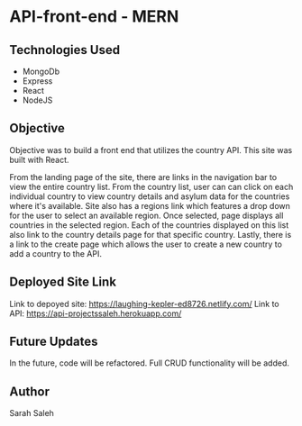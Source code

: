 # API-front-end - MERN

## Technologies Used
- MongoDb
- Express
- React
- NodeJS

## Objective

Objective was to build a front end that utilizes the country API.  This site was built with React.  

From the landing page of the site, there are links in the navigation bar to view the entire country list.   From the country list, user can can click on each individual country to view country details and asylum data for the countries where it's available.  Site also has a regions link which features a drop down for the user to select an available region.  Once selected, page displays all countries in the selected region.  Each of the countries displayed on this list also link to the country details page for that specific country. Lastly, there is a link to the create page which allows the user to create a new country to add a country to the API.



## Deployed Site Link

Link to depoyed site:  https://laughing-kepler-ed8726.netlify.com/
Link to API: https://api-projectssaleh.herokuapp.com/


## Future Updates
In the future, code will be refactored.   Full CRUD functionality will be added.


## Author
Sarah Saleh

